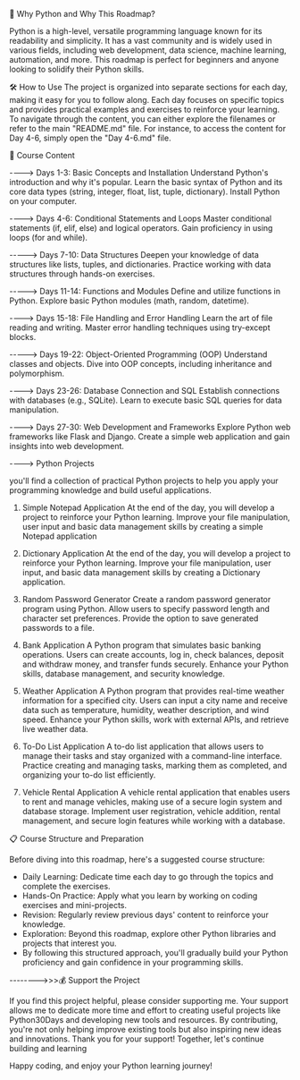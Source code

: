 🐍 Why Python and Why This Roadmap?

Python is a high-level, versatile programming language known for its readability and simplicity. It has a vast community and is widely used in various fields, including web development, data science, machine learning, automation, and more. This roadmap is perfect for beginners and anyone looking to solidify their Python skills.

🛠️ How to Use
The project is organized into separate sections for each day, making it easy for you to follow along. Each day focuses on specific topics and provides practical examples and exercises to reinforce your learning. To navigate through the content, you can either explore the filenames or refer to the main "README.md" file. For instance, to access the content for Day 4-6, simply open the "Day 4-6.md" file.

 >>>>>>>>>>>>>>>>>>>>>>>>>>>>>>>>>>>>>>>>>>>>>>>>>>>>>>>>>>>>>>>>>>>>>>>>>>>>>>>>>>>>>>>>>>>>>>>>>>>>>>>>>>>>>>>>>>>>>>>>>>>>>>>>>>>>>>>>>>>>>>>>>>>>>>>>>>>>>>>>>>>>>>>>>>>>>>>>>>>>>>>>>>>>>>>>>>>>>>>

📁 Course Content


----> Days 1-3: Basic Concepts and Installation
Understand Python's introduction and why it's popular.
Learn the basic syntax of Python and its core data types (string, integer, float, list, tuple, dictionary).
Install Python on your computer.

----> Days 4-6: Conditional Statements and Loops
Master conditional statements (if, elif, else) and logical operators.
Gain proficiency in using loops (for and while).

-----> Days 7-10: Data Structures
Deepen your knowledge of data structures like lists, tuples, and dictionaries.
Practice working with data structures through hands-on exercises.

-----> Days 11-14: Functions and Modules
Define and utilize functions in Python.
Explore basic Python modules (math, random, datetime).

----> Days 15-18: File Handling and Error Handling
Learn the art of file reading and writing.
Master error handling techniques using try-except blocks.

-----> Days 19-22: Object-Oriented Programming (OOP)
Understand classes and objects.
Dive into OOP concepts, including inheritance and polymorphism.

----> Days 23-26: Database Connection and SQL
Establish connections with databases (e.g., SQLite).
Learn to execute basic SQL queries for data manipulation.

----> Days 27-30: Web Development and Frameworks
Explore Python web frameworks like Flask and Django.
Create a simple web application and gain insights into web development.

----> Python Projects 




you'll find a collection of practical Python projects to help you apply your programming knowledge and build useful applications.

1) Simple Notepad Application
At the end of the day, you will develop a project to reinforce your Python learning.
Improve your file manipulation, user input and basic data management skills by creating a simple Notepad application

2) Dictionary Application
At the end of the day, you will develop a project to reinforce your Python learning.
Improve your file manipulation, user input, and basic data management skills by creating a Dictionary application.

3) Random Password Generator
Create a random password generator program using Python.
Allow users to specify password length and character set preferences.
Provide the option to save generated passwords to a file.

4) Bank Application
A Python program that simulates basic banking operations.
Users can create accounts, log in, check balances, deposit and withdraw money, and transfer funds securely.
Enhance your Python skills, database management, and security knowledge.

5) Weather Application
A Python program that provides real-time weather information for a specified city.
Users can input a city name and receive data such as temperature, humidity, weather description, and wind speed.
Enhance your Python skills, work with external APIs, and retrieve live weather data.

6) To-Do List Application
A to-do list application that allows users to manage their tasks and stay organized with a command-line interface.
Practice creating and managing tasks, marking them as completed, and organizing your to-do list efficiently.

7) Vehicle Rental Application
A vehicle rental application that enables users to rent and manage vehicles, making use of a secure login system and database storage.
Implement user registration, vehicle addition, rental management, and secure login features while working with a database.

>>>>>>>>>>>>>>>>>>>>>>>>>>>>>>>>>>>>>>>>>>>>>>>>>>>>>>>>>>>>>>>>>>>>>>>>>>>>>>>>>>>>>>>>>>>>>>>>>>>>>>>>>>>>>>>>>>>>>>>>>>>>>>>>>>>>>>>>>>>>>>>>>>>>>>>>>>>>>>>>>>>>>>>>>>>>>>>>>>>>>>>>>>>>>>>>>>>>>>>>>
📋 Course Structure and Preparation



Before diving into this roadmap, here's a suggested course structure:

- Daily Learning: Dedicate time each day to go through the topics and complete the exercises.
- Hands-On Practice: Apply what you learn by working on coding exercises and mini-projects.
- Revision: Regularly review previous days' content to reinforce your knowledge.
- Exploration: Beyond this roadmap, explore other Python libraries and projects that interest you.
- By following this structured approach, you'll gradually build your Python proficiency and gain confidence in your programming skills.


>>>>>>>>>>>>>>>>>>>>>>>>>>>>>>>>>>>>>>>>>>>>>>>>>>>>>>>>>>>>>>>>>>>>>>>>>>>>>>>>>>>>>>>>>>>>>>>>>>>>>>>>>>>>>>>>>>>>>>>>>>>>>>>>>>>>>>>>>>>>>>>>>>>>>>>>>>>>>>>>>>>>>>>>>>>>>>>>>>>>>>>>>>>>>>>>
-------->>>💰 Support the Project



If you find this project helpful, please consider supporting me. Your support allows me to dedicate more time and effort to creating useful projects like Python30Days and developing new tools and resources. By contributing, you're not only helping improve existing tools but also inspiring new ideas and innovations. Thank you for your support! Together, let's continue building and learning


Happy coding, and enjoy your Python learning journey!
